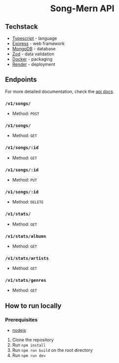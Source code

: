 <h1 align="center">Song-Mern API</h1>

## Techstack

- [Typescript](https://www.typescriptlang.org/) - language
- [Express](https://expressjs.com/) - web framework
- [MongoDB](https://www.mongodb.com/) - database
- [Zod](https://zod.dev/) - data validation
- [Docker](https://www.docker.com/) - packaging
- [Render](https://render.com/) - deployment

## Endpoints

For more detailed documentation, check the [api docs](https://documenter.getpostman.com/view/21591099/2sA2r824XA).

### `/v1/songs/`

- Method: `POST`

### `/v1/songs/`

- Method: `GET`

### `/v1/songs/:id`

- Method: `GET`

### `/v1/songs/:id`

- Method: `PUT`

### `/v1/songs/:id`

- Method: `DELETE`

### `/v1/stats/`

- Method: `GET`

### `/v1/stats/albums`

- Method: `GET`

### `/v1/stats/artists`

- Method: `GET`

### `/v1/stats/genres`

- Method: `GET`

## How to run locally

### Prerequisites

- [nodejs](https://nodejs.org/en/)

1. Clone the repository
1. Run `npm install`
1. Run `npm run build` on the root directory
1. Run `npm run dev`
